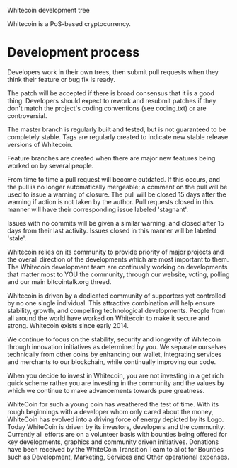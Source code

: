 
Whitecoin development tree

Whitecoin is a PoS-based cryptocurrency.

Development process
===========================

Developers work in their own trees, then submit pull requests when
they think their feature or bug fix is ready.

The patch will be accepted if there is broad consensus that it is a
good thing.  Developers should expect to rework and resubmit patches
if they don't match the project's coding conventions (see coding.txt)
or are controversial.

The master branch is regularly built and tested, but is not guaranteed
to be completely stable. Tags are regularly created to indicate new
stable release versions of Whitecoin.

Feature branches are created when there are major new features being
worked on by several people.

From time to time a pull request will become outdated. If this occurs, and
the pull is no longer automatically mergeable; a comment on the pull will
be used to issue a warning of closure. The pull will be closed 15 days
after the warning if action is not taken by the author. Pull requests closed
in this manner will have their corresponding issue labeled 'stagnant'.

Issues with no commits will be given a similar warning, and closed after
15 days from their last activity. Issues closed in this manner will be
labeled 'stale'.



Whitecoin relies on its community to provide priority of major projects and
the overall direction of the developments which are most important to them.
The Whitecoin development team are continually working on developments that
matter most to YOU the community, through our website, voting, polling and
our main bitcointalk.org thread.

Whitecoin is driven by a dedicated community of supporters yet controlled by
no one single individual. This attractive combination will help ensure stability,
growth, and compelling technological developments. People from all around the
world have worked on Whitecoin to make it secure and strong. Whitecoin exists
since early 2014.

We continue to focus on the stability, security and longevity of Whitecoin
through innovation initiatives as determined by you.  We separate ourselves
technically from other coins by enhancing our wallet, integrating services
and merchants to our blockchain, while continually improving our code.

When you decide to invest in Whitecoin, you are not investing in a get rich
quick scheme rather you are investing in the community and the values by which
we continue to make advancements towards pure greatness.

WhiteCoin for such a young coin has weathered the test of time. With its rough
 beginnings with a developer whom only cared about the money, WhiteCoin has
evolved into a driving force of energy depicted by its Logo. Today WhiteCoin
is driven by its investors, developers and the community. Currently all efforts
are on a volunteer basis with bounties being offered for key developments,
graphics and community driven initiatives. Donations have been received by
the WhiteCoin Transition Team to allot for Bounties such as Development,
Marketing, Services and Other operational expenses.
